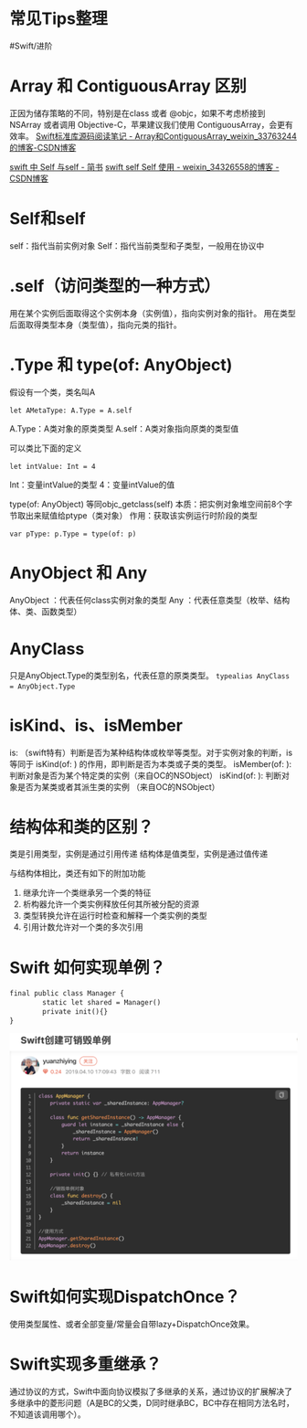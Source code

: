 # 常见Tips整理
#Swift/进阶

# Array 和 ContiguousArray 区别
正因为储存策略的不同，特别是在class 或者 @objc，如果不考虑桥接到 NSArray 或者调用 Objective-C，苹果建议我们使用 ContiguousArray，会更有效率。
[Swift标准库源码阅读笔记 - Array和ContiguousArray_weixin_33763244的博客-CSDN博客](https://blog.csdn.net/weixin_33763244/article/details/88114154)


[swift 中 Self 与self - 简书](https://www.jianshu.com/p/a6bcdebd83f5)
[swift self Self 使用 - weixin_34326558的博客 - CSDN博客](https://blog.csdn.net/weixin_34326558/article/details/87724580)

# Self和self
self：指代当前实例对象
Self：指代当前类型和子类型，一般用在协议中

# .self（访问类型的一种方式）
用在某个实例后面取得这个实例本身（实例值），指向实例对象的指针。
用在类型后面取得类型本身（类型值），指向元类的指针。

# .Type 和 type(of:  AnyObject)
假设有一个类，类名叫A
```
let AMetaType: A.Type = A.self
```
A.Type：A类对象的原类类型
A.self：A类对象指向原类的类型值

可以类比下面的定义
```
let intValue: Int = 4
```
Int：变量intValue的类型
4：变量intValue的值

type(of:  AnyObject) 等同objc_getclass(self)
本质：把实例对象堆空间前8个字节取出来赋值给ptype（类对象）
作用：获取该实例运行时阶段的类型
```
var pType: p.Type = type(of: p)
```

# AnyObject 和 Any
AnyObject ：代表任何class实例对象的类型
Any ：代表任意类型（枚举、结构体、类、函数类型）

# AnyClass
只是AnyObject.Type的类型别名，代表任意的原类类型。
`typealias AnyClass = AnyObject.Type`

# isKind、is、isMember
is: （swift特有）判断是否为某种结构体或枚举等类型。对于实例对象的判断，is等同于 isKind(of: ) 的作用，即判断是否为本类或子类的类型。
isMember(of: ): 判断对象是否为某个特定类的实例（来自OC的NSObject）
isKind(of: ): 判断对象是否为某类或者其派生类的实例 （来自OC的NSObject）

# 结构体和类的区别？
类是引用类型，实例是通过引用传递
结构体是值类型，实例是通过值传递

与结构体相比，类还有如下的附加功能
1. 继承允许一个类继承另一个类的特征
2. 析构器允许一个类实例释放任何其所被分配的资源
3. 类型转换允许在运行时检查和解释一个类实例的类型
4. 引用计数允许对一个类的多次引用

# Swift 如何实现单例？
```
final public class Manager {
		static let shared = Manager()
		private init(){}
}
```
![](%E5%B8%B8%E8%A7%81Tips%E6%95%B4%E7%90%86/AC4B977C-6EFA-49C5-8CC8-988B81DF49B0.png)


# Swift如何实现DispatchOnce？
使用类型属性、或者全部变量/常量会自带lazy+DispatchOnce效果。

# Swift实现多重继承？
通过协议的方式，Swift中面向协议模拟了多继承的关系，通过协议的扩展解决了多继承中的菱形问题（A是BC的父类，D同时继承BC，BC中存在相同方法名时，不知道该调用哪个）。



